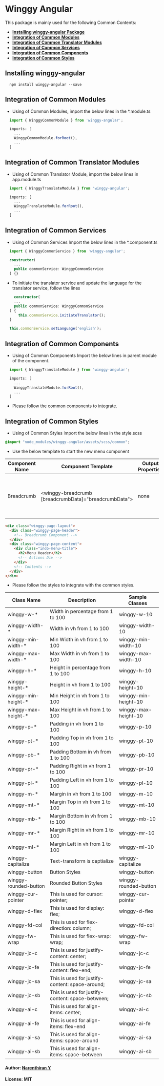 # Winggy Angular

This package is mainly used for the following Common Contents:

- [**Installing winggy-angular Package**](#installing-winggy-angular)
- [**Integration of Common Modules**](#integration-of-common-modules)
- [**Integration of Common Translator Modules**](#integration-of-common-translator-modules)
- [**Integration of Common Services**](#integration-of-common-services)
- [**Integration of Common Components**](#integration-of-common-components)
- [**Integration of Common Styles**](#integration-of-common-styles)

## Installing winggy-angular

```
  npm install winggy-angular --save
```

## Integration of Common Modules

- Using of Common Modules, import the below lines in the \*.module.ts

```ts
  import { WinggyCommonModule } from 'winggy-angular';

  imports: [
    ...
    WinggyCommonModule.forRoot(),
    ...
  ]
```

## Integration of Common Translator Modules

- Using of Common Translator Module, import the below lines in app.module.ts

```ts
  import { WinggyTranslateModule } from 'winggy-angular';

  imports: [
    ...
    WinggyTranslateModule.forRoot(),
    ...
  ]
```

## Integration of Common Services

- Using of Common Services Import the below lines in the \*.component.ts

```ts
  import { WinggyCommonService } from 'winggy-angular';

  constructor(
    ...
    public commonService: WinggyCommonService
  ) {}
```

- To initiate the translator service and update the language for the translator service, follow the lines

```ts
    constructor(
    ...
    public commonService: WinggyCommonService
  ) {
      this.commonService.initiateTranslator();
  }

  this.commonService.setLanguage('english');
```

## Integration of Common Components

- Using of Common Components Import the below lines in parent module of the component.

```ts
  import { WinggyTranslateModule } from 'winggy-angular';

  imports: [
    ...
    WinggyTranslateModule.forRoot(),
    ...
  ]
```

- Please follow the common components to integrate.

## Integration of Common Styles

- Using of Common Styles Import the below lines in the style.scss

```scss
@import "node_modules/winggy-angular/assets/scss/common";
```

- Use the below template to start the new menu component

| Component Name | Component Template                                                        | Output Properties | Input Properties | Sample Data Format                                                                                                                                                       |
| -------------- | ------------------------------------------------------------------------- | ----------------- | ---------------- | ------------------------------------------------------------------------------------------------------------------------------------------------------------------------ |
| Breadcrumb     | <winggy-breadcrumb [breadcrumbData]="breadcrumbData"></winggy-breadcrumb> | none              | breadcrumbData   | [{"name":"Home","path":null},{"name":"Menus","path":"/bulk-management"},{"name":"Bulk Management","path":"/bulk-management"},{"name":"Advanced Properties","path":null}] |

```html
<div class="winggy-page-layout">
  <div class="winggy-page-header">
    <!-- Breadcrumb Component -->
  </div>
  <div class="winggy-page-content">
    <div class="indo-menu-title">
      <h2>Menu Header</h2>
      <!-- Actions Div -->
    </div>
    <!-- Contents -->
  </div>
</div>
```

- Please follow the styles to integrate with the common styles.

| Class Name            | Description                                      | Sample Classes        |
| --------------------- | ------------------------------------------------ | --------------------- |
| winggy-w-\*           | Width in percentage from 1 to 100                | winggy-w-10           |
| winggy-width-\*       | Width in vh from 1 to 100                        | winggy-width-10       |
| winggy-min-width-\*   | Min Width in vh from 1 to 100                    | winggy-min-width-10   |
| winggy-max-width-\*   | Max Width in vh from 1 to 100                    | winggy-max-width-10   |
| winggy-h-\*           | Height in percentage from 1 to 100               | winggy-h-10           |
| winggy-height-\*      | Height in vh from 1 to 100                       | winggy-height-10      |
| winggy-min-height-\*  | Min Height in vh from 1 to 100                   | winggy-min-height-10  |
| winggy-max-height-\*  | Max Height in vh from 1 to 100                   | winggy-max-height-10  |
| winggy-p-\*           | Padding in vh from 1 to 100                      | winggy-p-10           |
| winggy-pt-\*          | Padding Top in vh from 1 to 100                  | winggy-pt-10          |
| winggy-pb-\*          | Padding Bottom in vh from 1 to 100               | winggy-pb-10          |
| winggy-pr-\*          | Padding Right in vh from 1 to 100                | winggy-pr-10          |
| winggy-pl-\*          | Padding Left in vh from 1 to 100                 | winggy-pl-10          |
| winggy-m-\*           | Margin in vh from 1 to 100                       | winggy-m-10           |
| winggy-mt-\*          | Margin Top in vh from 1 to 100                   | winggy-mt-10          |
| winggy-mb-\*          | Margin Bottom in vh from 1 to 100                | winggy-mb-10          |
| winggy-mr-\*          | Margin Right in vh from 1 to 100                 | winggy-mr-10          |
| winggy-ml-\*          | Margin Left in vh from 1 to 100                  | winggy-ml-10          |
| winggy-capitalize     | Text-transform is captialize                     | winggy-capitalize     |
| winggy-button         | Button Styles                                    | winggy-button         |
| winggy-rounded-button | Rounded Button Styles                            | winggy-rounded-button |
| winggy-cur-pointer    | This is used for cursor: pointer;                | winggy-cur-pointer    |
| winggy-d-flex         | This is used for display: flex;                  | winggy-d-flex         |
| winggy-fd-col         | This is used for flex-direction: column;         | winggy-fd-col         |
| winggy-fw-wrap        | This is used for flex-wrap: wrap;                | winggy-fw-wrap        |
| winggy-jc-c           | This is used for justify-content: center;        | winggy-jc-c           |
| winggy-jc-fe          | This is used for justify-content: flex-end;      | winggy-jc-fe          |
| winggy-jc-sa          | This is used for justify-content: space-around;  | winggy-jc-sa          |
| winggy-jc-sb          | This is used for justify-content: space-between; | winggy-jc-sb          |
| winggy-ai-c           | This is used for align-items: center;            | winggy-ai-c           |
| winggy-ai-fe          | This is used for align-items: flex-end           | winggy-ai-fe          |
| winggy-ai-sa          | This is used for align-items: space-around       | winggy-ai-sa          |
| winggy-ai-sb          | This is used for align-items: space-between      | winggy-ai-sb          |

#### Author: [Narenthiran Y](http://github.com/ynarenthiran)

#### License: MIT
